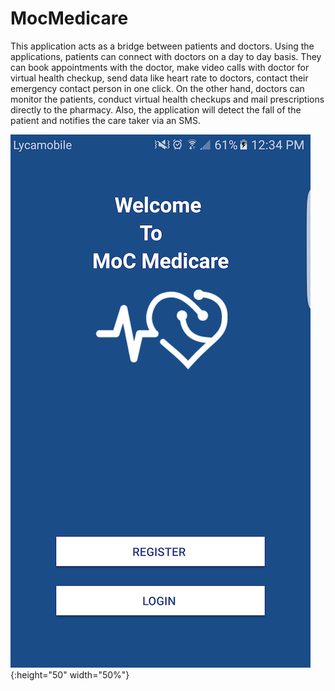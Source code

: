 # MocMedicare
This application acts as a bridge between patients and doctors. Using the applications, patients can connect with doctors on a day to day basis. They can book appointments with the doctor, make video calls with doctor for virtual health checkup, send data like heart rate to doctors, contact their emergency contact person in one click. On the other hand, doctors can monitor the patients, conduct virtual health checkups and mail prescriptions directly to the pharmacy. Also, the application will detect the fall of the patient and notifies the care taker via an SMS.

![Screenshot](/MainPage.png?raw=true)                                                  
{:height="50" width="50%"}
